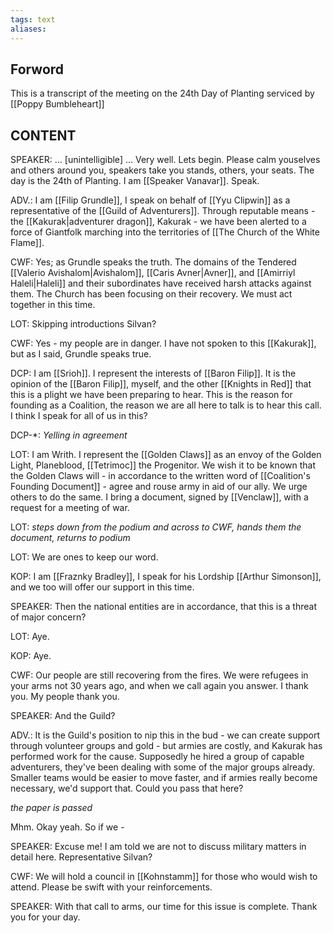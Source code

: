 ```yaml
---
tags: text
aliases:
---
```


## Forword
This is a transcript of the meeting on the 24th Day of Planting serviced by [[Poppy Bumbleheart]]

## CONTENT

SPEAKER: ... [unintelligible] ... Very well. Lets begin. Please calm youselves and others around you, speakers take you stands, others, your seats. The day is the 24th of Planting. I am [[Speaker Vanavar]]. Speak.

ADV.: I am [[Filip Grundle]], I speak on behalf of [[Yyu Clipwin]] as a representative of the [[Guild of Adventurers]]. Through reputable means - the [[Kakurak|adventurer dragon]], Kakurak - we have been alerted to a force of Giantfolk marching into the territories of [[The Church of the White Flame]].

CWF: Yes; as Grundle speaks the truth. The domains of the Tendered [[Valerio Avishalom|Avishalom]], [[Caris Avner|Avner]], and [[Amirriyl Haleli|Haleli]] and their subordinates have received harsh attacks against them. The Church has been focusing on their recovery. We must act together in this time.

LOT: Skipping introductions Silvan?

CWF: Yes - my people are in danger. I have not spoken to this [[Kakurak]], but as I said, Grundle speaks true.

DCP: I am [[Srioh]]. I represent the interests of [[Baron Filip]]. It is the opinion of the [[Baron Filip]], myself, and the other [[Knights in Red]] that this is a plight we have been preparing to hear. This is the reason for founding as a Coalition, the reason we are all here to talk is to hear this call. I think I speak for all of us in this?

DCP-*: *Yelling in agreement*

LOT: I am Writh. I represent the [[Golden Claws]] as an envoy of the Golden Light, Planeblood, [[Tetrimoc]] the Progenitor. We wish it to be known that the Golden Claws will - in accordance to the written word of [[Coalition's Founding Document]] - agree and rouse army in aid of our ally. We urge others to do the same. I bring a document, signed by [[Venclaw]], with a request for a meeting of war.

LOT: *steps down from the podium and across to CWF, hands them the document, returns to podium*

LOT: We are ones to keep our word.

KOP: I am [[Fraznky Bradley]], I speak for his Lordship [[Arthur Simonson]], and we too will offer our support in this time.

SPEAKER: Then the national entities are in accordance, that this is a threat of major concern?

LOT: Aye.

KOP: Aye.



CWF: Our people are still recovering from the fires. We were refugees in your arms not 30 years ago, and when we call again you answer. I thank you. My people thank you.

SPEAKER: And the Guild?

ADV.: It is the Guild's position to nip this in the bud - we can create support through volunteer groups and gold - but armies are costly, and Kakurak has performed work for the cause. Supposedly he hired a group of capable adventurers, they've been dealing with some of the major groups already. Smaller teams would be easier to move faster, and if armies really become necessary, we'd support that. Could you pass that here?

*the paper is passed*

Mhm. Okay yeah. So if we -

SPEAKER: Excuse me! I am told we are not to discuss military matters in detail here. Representative Silvan?

CWF: We will hold a council in [[Kohnstamm]] for those who would wish to attend. Please be swift with your reinforcements.

SPEAKER: With that call to arms, our time for this issue is complete. Thank you for your day.